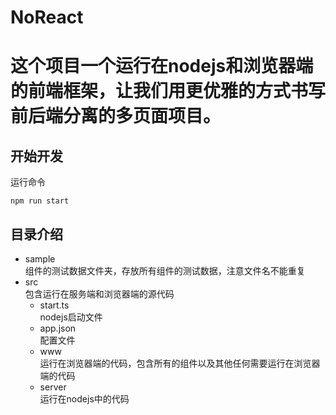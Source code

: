 # NoReact
# 这个项目一个运行在nodejs和浏览器端的前端框架，让我们用更优雅的方式书写前后端分离的多页面项目。
## 开始开发
运行命令
```
npm run start
```
## 目录介绍
* sample  
组件的测试数据文件夹，存放所有组件的测试数据，注意文件名不能重复
* src  
包含运行在服务端和浏览器端的源代码
  * start.ts  
  nodejs启动文件
  * app.json  
  配置文件
  * www  
  运行在浏览器端的代码，包含所有的组件以及其他任何需要运行在浏览器端的代码
  * server  
  运行在nodejs中的代码